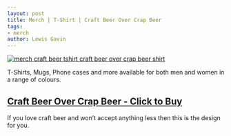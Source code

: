 ```yaml
---
layout: post
title: Merch | T-Shirt | Craft Beer Over Crap Beer
tags:
- merch 
author: Lewis Gavin
---
```


[![merch craft beer tshirt craft beer over crap beer shirt](https://ih0.redbubble.net/image.719321592.3393/rco,mens_premium_t_shirt,flatlay,x1000,fafafa:ca443f4786,front-c,0,0,750,1000-bg,f8f8f8.lite-3u3.jpg)](https://www.redbubble.com/people/lewisdgavin/works/36173393-craft-beer-over-crap-beer?p=mens-premium-t-shirt&rbs=#&gid=1&pid=5)

T-Shirts, Mugs, Phone cases and more available for both men and women in a range of colours.

## [Craft Beer Over Crap Beer - Click to Buy](https://www.redbubble.com/people/lewisdgavin/works/36173393-craft-beer-over-crap-beer?p=mens-premium-t-shirt&rbs=#&gid=1&pid=5)

If you love craft beer and won’t accept anything less then this is the design for you.
